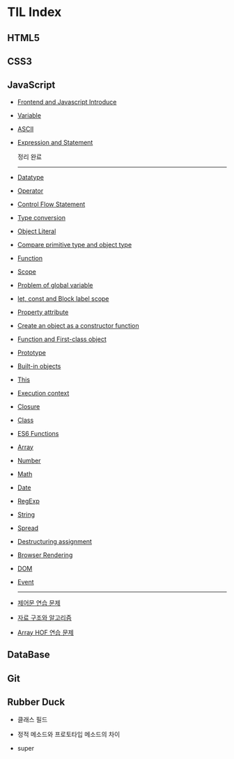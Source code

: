 # TIL Index



## HTML5



## CSS3



## JavaScript

- [Frontend and Javascript Introduce](./JavaScript/FDS/200420-1-2.md)

- [Variable](./JavaScript/FDS/200422-4-5.md#변수)

- [ASCII](./JavaScript/FDS/200422-4-5.md#ascii-code)

- [Expression and Statement](./JavaScript/FDS/200422-4-5.md#표현식과-문)

  정리 완료

  ---

  

- [Datatype](./JavaScript/FDS/200424-6-7.md#데이터-타입)

- [Operator](./JavaScript/FDS/200424-6-7.md#연산자)

- [Control Flow Statement](./JavaScript/FDS/200426-8-9.md#제어문)

- [Type conversion](./JavaScript/FDS/200426-8-9.md#타입-변환과-단축-평가)

- [Object Literal](./JavaScript/FDS/200427-10-11.md#객체-리터럴)

- [Compare primitive type and object type](./JavaScript/FDS/200427-10-11.md#원시-값과-객체의-비교)

- [Function](./JavaScript/FDS/200428-12.md#함수)

- [Scope](./JavaScript/FDS/200430-13-15.md#스코프)

- [Problem of global variable](./JavaScript/FDS/200430-13-15.md#전역-변수의-문제점)

- [let, const and Block label scope](./JavaScript/FDS/200430-13-15.md#let-const와-블록-레벨-스코프)

- [Property attribute](./JavaScript/FDS/200503-16-17.md#프로퍼티-어트리뷰트)

- [Create an object as a constructor function](./JavaScript/FDS/200503-16-17.md#생성자-함수에-의한-객체-생성)

- [Function and First-class object](./JavaScript/FDS/200505-18-19.md#함수와-일급-객체)

- [Prototype](./JavaScript/FDS/200505-18-19.md#프로토타입)

- [Built-in objects](./JavaScript/FDS/200508-20-21.md#빌트인-객체)

- [This](./JavaScript/FDS/200510-22.md#this)

- [Execution context](./JavaScript/FDS/200512-23.md#실행-컨텍스트)

- [Closure](./JavaScript/FDS/200513-24.md#클로저)

- [Class](./JavaScript/FDS/200514-25.md#클래스)

- [ES6 Functions](./JavaScript/FDS/200515-26.md#ES6-함수의-추가-기능)

- [Array](./JavaScript/FDS/200517-27.md#배열)

- [Number](./JavaScript/FDS/200519-28.md#Number)

- [Math](./JavaScript/FDS/200519-29.md#Math)

- [Date](./JavaScript/FDS/200519-30.md#Date)

- [RegExp](./JavaScript/FDS/200519-31.md#RegExp)

- [String](./JavaScript/FDS/200521-32.md#String)

- [Spread](./JavaScript/FDS/200521-35-36.md#스프레드-문법)

- [Destructuring assignment](./JavaScript/FDS/200521-35-36.md#디스트럭처링-할당)

- [Browser Rendering](./JavaScript/FDS/200521-38.md#브라우저의-렌더링-과정)

- [DOM](./JavaScript/FDS/200524-39.md#DOM)

- [Event](./JavaScript/FDS/200525-40.md#Event)

  

  

  ---

- [제어문 연습 문제](./JavaScript/FDS/quiz/quiz-01.md)

- [자료 구조와 알고리즘](./JavaScript/FDS/quiz/quiz-02.md)

- [Array HOF 연습 문제](./JavaScript/FDS/quiz/quiz-03.md)



## DataBase



## Git



## Rubber Duck

- 클래스 필드

- 정적 메소드와 프로토타입 메소드의 차이
- super